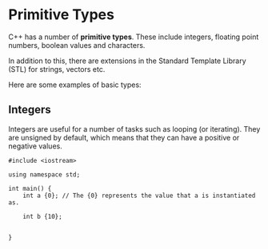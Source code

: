 # Primitive Types

C++ has a number of **primitive types**. These include integers, floating point numbers, boolean values and characters. 

In addition to this, there are extensions in the Standard Template Library (STL) for strings, vectors etc.

Here are some examples of basic types:

## Integers
Integers are useful for a number of tasks such as looping (or iterating). They are unsigned by default, which means that they can have a positive or negative values.

```
#include <iostream>

using namespace std;

int main() {
    int a {0}; // The {0} represents the value that a is instantiated as.
    
    int b {10};
    
    
}
```

